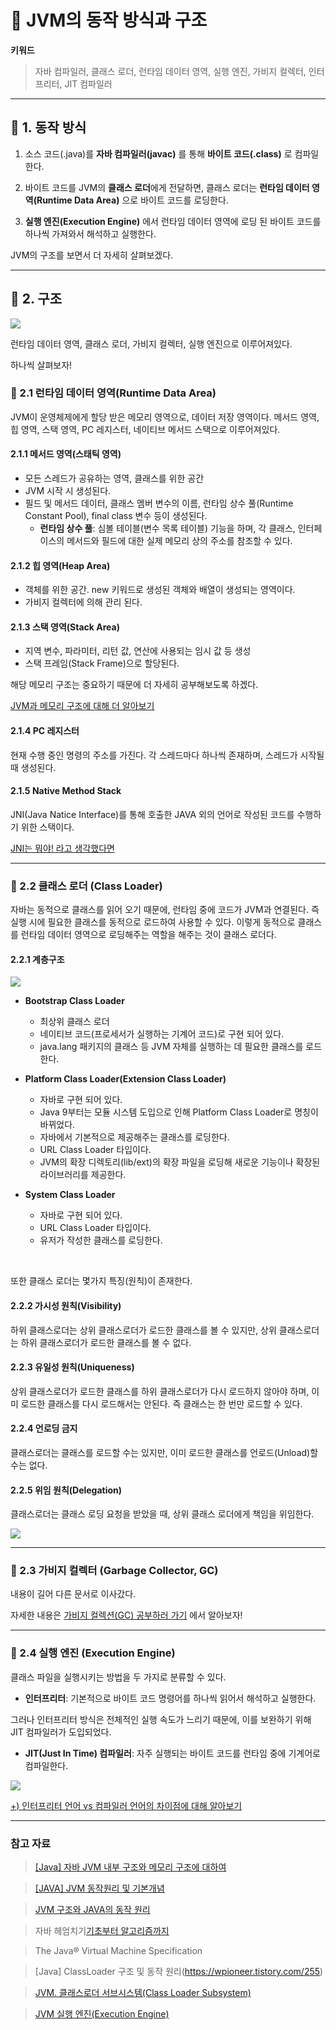 # 🦜 JVM의 동작 방식과 구조

**키워드**
> 자바 컴파일러, 클래스 로더, 런타임 데이터 영역, 실행 엔진, 가비지 컬렉터, 인터프리터, JIT 컴파일러
---

## 🦜 1. 동작 방식

1. 소스 코드(.java)를 **자바 컴파일러(javac)** 를 통해 **바이트 코드(.class)** 로 컴파일한다.


2. 바이트 코드를 JVM의 **클래스 로더**에게 전달하면, 클래스 로더는 **런타임 데이터 영역(Runtime Data Area)** 으로 바이트 코드를 로딩한다.


3. **실행 엔진(Execution Engine)** 에서 런타임 데이터 영역에 로딩 된 바이트 코드를 하나씩 가져와서 해석하고 실행한다.


JVM의 구조를 보면서 더 자세히 살펴보겠다.

--- 

## 🦜 2. 구조

<img src="https://wikidocs.net/images/page/102803/jvm.png">


런타임 데이터 영역, 클래스 로더, 가비지 컬렉터, 실행 엔진으로 이루어져있다.

하나씩 살펴보자!


### 🦜 2.1 런타임 데이터 영역(Runtime Data Area)

JVM이 운영체제에게 할당 받은 메모리 영역으로, 데이터 저장 영역이다. 메서드 영역, 힙 영역, 스택 영역, PC 레지스터, 네이티브 메서드 스택으로 이루어져있다.

#### 2.1.1 메서드 영역(스태틱 영역)
- 모든 스레드가 공유하는 영역, 클래스를 위한 공간
- JVM 시작 시 생성된다.
- 필드 및 메서드 데이터, 클래스 멤버 변수의 이름, 런타임 상수 풀(Runtime Constant Pool), final class 변수 등이 생성된다.
  - **런타임 상수 풀**: 심볼 테이블(변수 목록 테이블) 기능을 하며, 각 클래스, 인터페이스의 메서드와 필드에 대한 실제 메모리 상의 주소를 참조할 수 있다.

#### 2.1.2 힙 영역(Heap Area)
- 객체를 위한 공간. new 키워드로 생성된 객체와 배열이 생성되는 영역이다.
- 가비지 컬렉터에 의해 관리 된다.


#### 2.1.3 스택 영역(Stack Area)
- 지역 변수, 파라미터, 리턴 값, 연산에 사용되는 임시 값 등 생성
- 스택 프레임(Stack Frame)으로 할당된다.

해당 메모리 구조는 중요하기 때문에 더 자세히 공부해보도록 하겠다.

[JVM과 메모리 구조에 대해 더 알아보기](링크)


#### 2.1.4 PC 레지스터
현재 수행 중인 명령의 주소를 가진다. 각 스레드마다 하나씩 존재하며, 스레드가 시작될 때 생성된다.

#### 2.1.5 Native Method Stack
JNI(Java Natice Interface)를 통해 호출한 JAVA 외의 언어로 작성된 코드를 수행하기 위한 스택이다.

[JNI는 뭐야! 라고 생각했다면](링크)


---

### 🦜 2.2 클래스 로더 (Class Loader)

자바는 동적으로 클래스를 읽어 오기 때문에, 런타임 중에 코드가 JVM과 연결된다. 즉 실행 시에 필요한 클래스를 동적으로 로드하여 사용할 수 있다. 이렇게 동적으로 클래스를 런타임 데이터 영역으로 로딩해주는 역할을 해주는 것이 클래스 로더다.

#### 2.2.1 계층구조

<img src="https://img1.daumcdn.net/thumb/R1280x0/?scode=mtistory2&fname=https%3A%2F%2Ft1.daumcdn.net%2Fcfile%2Ftistory%2F99DBA04D5B73A37321">


- **Bootstrap Class Loader**
  - 최상위 클래스 로더
  - 네이티브 코드(프로세서가 실행하는 기계어 코드)로 구현 되어 있다.
  - java.lang 패키지의 클래스 등 JVM 자체를 실행하는 데 필요한 클래스를 로드한다.


- **Platform Class Loader(Extension Class Loader)**
  - 자바로 구현 되어 있다.
  - Java 9부터는 모듈 시스템 도입으로 인해 Platform Class Loader로 명칭이 바뀌었다.
  - 자바에서 기본적으로 제공해주는 클래스를 로딩한다.
  - URL Class Loader 타입이다.
  - JVM의 확장 디렉토리(lib/ext)의 확장 파일을 로딩해 새로운 기능이나 확장된 라이브러리를 제공한다.


- **System Class Loader**
  - 자바로 구현 되어 있다.
  - URL Class Loader 타입이다.
  - 유저가 작성한 클래스를 로딩한다.

<br>

또한 클래스 로더는 몇가지 특징(원칙)이 존재한다.

#### 2.2.2 가시성 원칙(Visibility)
하위 클래스로더는 상위 클래스로더가 로드한 클래스를 볼 수 있지만, 상위 클래스로더는 하위 클래스로더가 로드한 클래스를 볼 수 없다.

#### 2.2.3 유일성 원칙(Uniqueness)
상위 클래스로더가 로드한 클래스를 하위 클래스로더가 다시 로드하지 않아야 하며, 이미 로드한 클래스를 다시 로드해서는 안된다. 즉 클래스는 한 번만 로드할 수 있다.

#### 2.2.4 언로딩 금지
클래스로더는 클래스를 로드할 수는 있지만, 이미 로드한 클래스를 언로드(Unload)할 수는 없다.

#### 2.2.5 위임 원칙(Delegation)
클래스로더는 클래스 로딩 요청을 받았을 때, 상위 클래스 로더에게 책임을 위임한다.

<img src="https://img1.daumcdn.net/thumb/R1280x0/?scode=mtistory2&fname=https%3A%2F%2Fblog.kakaocdn.net%2Fdn%2FePoEHO%2FbtrCcFsXQeU%2FPJNuytE1DvZEwOyHa7UEW0%2Fimg.png">



---
### 🦜 2.3 가비지 컬렉터 (Garbage Collector, GC)
내용이 길어 다른 문서로 이사갔다.

자세한 내용은 [가비지 컬렉션(GC) 공부하러 가기](링크) 에서 알아보자!

---

### 🦜 2.4 실행 엔진 (Execution Engine)

클래스 파일을 실행시키는 방법을 두 가지로 분류할 수 있다.

- **인터프리터**: 기본적으로 바이트 코드 명령어를 하나씩 읽어서 해석하고 실행한다.

그러나 인터프리터 방식은 전체적인 실행 속도가 느리기 때문에, 이를 보완하기 위해 JIT 컴파일러가 도입되었다.


- **JIT(Just In Time) 컴파일러**: 자주 실행되는 바이트 코드를 런타임 중에 기계어로 컴파일한다.

<img src="https://velog.velcdn.com/images/kimunche/post/96589981-7eb7-452a-882d-cf6f69185af5/image.png">



[+) 인터프리터 언어 vs 컴파일러 언어의 차이점에 대해 알아보기](링크)


---

### 참고 자료

> [[Java] 자바 JVM 내부 구조와 메모리 구조에 대하여](https://coding-factory.tistory.com/828)

> [[JAVA] JVM 동작원리 및 기본개념](https://steady-snail.tistory.com/67)

> [JVM 구조와 JAVA의 동작 원리](https://velog.io/@sgwon1996/JAVA%EC%9D%98-%EB%8F%99%EC%9E%91-%EC%9B%90%EB%A6%AC%EC%99%80-JVM-%EA%B5%AC%EC%A1%B0)

> 자바 헤엄치기[기초부터 알고리즘까지](https://wikidocs.net/102803)

> The Java® Virtual Machine Specification

> [Java] ClassLoader 구조 및 동작 원리(https://wpioneer.tistory.com/255)

> [JVM. 클래스로더 서브시스템(Class Loader Subsystem)](https://blog.hexabrain.net/397)

> [JVM 실행 엔진(Execution Engine)](https://junhyunny.github.io/information/java/jvm-execution-engine/)

